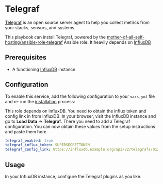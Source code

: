 <!--
SPDX-FileCopyrightText: 2023 Julian-Samuel Gebühr
SPDX-FileCopyrightText: 2023 Slavi Pantaleev

SPDX-License-Identifier: AGPL-3.0-or-later
-->

# Telegraf

[Telegraf](https://www.influxdata.com/) is an open source server agent to help you collect metrics from your stacks, sensors, and systems.

This playbook can install Telegraf, powered by the [mother-of-all-self-hosting/ansible-role-telegraf](https://github.com/mother-of-all-self-hosting/ansible-role-telegraf) Ansible role. It heavily depends on [InfluxDB](influxdb.md)

## Prerequisites

* A functioning [InfluxDB](influxdb.md) instance.

## Configuration

To enable this service, add the following configuration to your `vars.yml` file and re-run the [installation](../installing.md) process:

This role depends on InfluxDB. You need to obtain the influx token and config link in from InfluxDB.
In your browser, visit the InfluxDB instance and go to **Load Data** -> **Telegraf**.
There you need to add a Telegraf configuration. You can now obtain these values from the setup instructions and paste them here.

```yaml
telegraf_enabled: true
telegraf_influx_token: SUPERSECRETTOKEN
telegraf_config_link: https://influxdb.example.org/api/v2/telegrafs/0123456789
```

## Usage

In your InfluxDB instance, configure the Telegraf plugins as you like.
